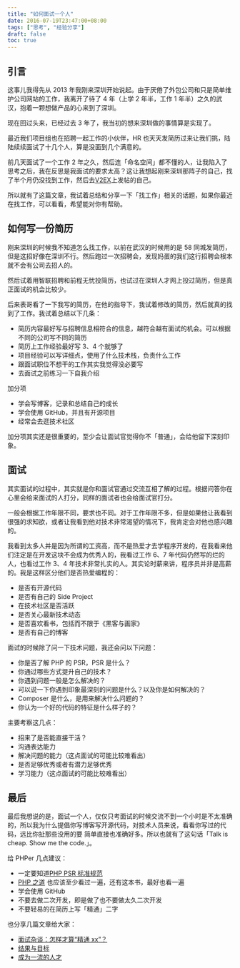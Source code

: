 ```yaml
---
title: "如何面试一个人"
date: 2016-07-19T23:47:00+08:00
tags: ["思考", "经验分享"] 
draft: false
toc: true
---
```


## 引言

这事儿我得先从 2013 年我刚来深圳开始说起。由于厌倦了外包公司和只是简单维护公司网站的工作，我离开了待了 4 年（上学 2 年半，工作 1 年半）之久的武汉，抱着一颗想做产品的心来到了深圳。

现在回过头来，已经过去 3 年了，我当初的想来深圳做的事情算是实现了。

最近我们项目组也在招聘一起工作的小伙伴，HR 也天天发简历过来让我们挑，陆陆续续面试了十几个人，算是没面到几个满意的。

前几天面试了一个工作 2 年之久，然后连「命名空间」都不懂的人，让我陷入了思考之后，我在反思是我面试的要求太高？这让我想起刚来深圳那阵子的自己，找了半个月仍没找到工作，然后去[V2EX](http://www.v2ex.com/t/63765#reply2)上发帖的自己。

所以就有了这篇文章，我试着总结和分享一下「找工作」相关的话题，如果你最近在找工作，可以看看，希望能对你有帮助。

<!--more-->

## 如何写一份简历

刚来深圳的时候我不知道怎么找工作，以前在武汉的时候用的是 58 同城发简历，但是这招好像在深圳不行。然后跑过一次招聘会，发现妈蛋的我们这行招聘会根本就不会有公司去招人的。

然后试着用智联招聘和前程无忧投简历，也试过在深圳人才网上投过简历，但是真正面试的机会比较少。

后来表哥看了一下我写的简历，在他的指导下，我试着修改的简历，然后就真的找到了工作。我试着总结以下几条：

- 简历内容最好写与招聘信息相符合的信息，越符合越有面试的机会。可以根据不同的公司写不同的简历
- 简历上工作经验最好写 3、4 个就够了
- 项目经验可以写详细点，使用了什么技术栈，负责什么工作
- 跟面试职位不想干的工作其实我觉得没必要写
- 去面试之前练习一下自我介绍

加分项

- 学会写博客，记录和总结自己的成长
- 学会使用 GitHub，并且有开源项目
- 经常会去逛技术社区

加分项其实还是很重要的，至少会让面试官觉得你不「普通」，会给他留下深刻印象。

## 面试

其实面试的过程中，其实就是你和面试官通过交流互相了解的过程。根据问答你在心里会给来面试的人打分，同样的面试者也会给面试官打分。

一般会根据工作年限不同，要求也不同。对于工作年限不多，但是如果他让我看到很强的求知欲，或者让我看到他对技术非常渴望的情况下，我肯定会对他也感兴趣的。

我看到太多人并是因为所谓的工资高，而不是热爱才去学程序开发的，在我看来他们注定是在开发这块不会成为优秀人的，我看过工作 6、7 年代码仍然写的烂的人，也看过工作 3、4 年技术非常扎实的人。其实论时薪来讲，程序员并非是高薪的。我是这样区分他们是否热爱编程的：

- 是否有开源代码
- 是否有自己的 Side Project
- 在技术社区是否活跃
- 是否关心最新技术动态
- 是否喜欢看书，包括而不限于《黑客与画家》
- 是否有自己的博客

面试的时候除了问一下技术问题，我还会问以下问题：

- 你是否了解 PHP 的 PSR，PSR 是什么？
- 你通过哪些方式提升自己的技术？
- 你遇到问题一般是怎么解决的？
- 可以说一下你遇到印象最深刻的问题是什么？以及你是如何解决的？
- Composer 是什么，是用来解决什么问题的？
- 你认为一个好的代码的特征是什么样子的？

主要考察这几点：

- 招来了是否能直接干活？
- 沟通表达能力
- 解决问题的能力（这点面试的可能比较难看出）
- 是否足够优秀或者有潜力足够优秀
- 学习能力（这点面试的可能比较难看出）


## 最后

最后我想说的是，面试一个人，仅仅只考面试的时候交流不到一个小时是不太准确的，所以我为什么提倡你写博客写开源代码，对技术人员来说，看看你写过的代码，远比你扯那些没用的要
简单直接也准确好多。所以也就有了这句话「Talk is cheap. Show me the code.」。

给 PHPer 几点建议：

- 一定要知道[PHP PSR 标准规范](https://psr.phphub.org/)
- [PHP 之道](http://laravel-china.github.io/php-the-right-way/) 也应该至少看过一遍，还有这本书，最好也看一遍
- 学会使用 GitHub
- 不要去做二次开发，即是做了也不要做太久二次开发
- 不要轻易的在简历上写「精通」二字

也分享几篇文章给大家：

- [面试杂谈：怎样才算“精通 xx”？](http://zhangshenjia.com/literature/master_on_skill/)
- [结果与目标](http://zhangshenjia.com/literature/result_or_target/)
- [成为一流的人才](https://blog.forecho.com/cheng-wei-yi-liu-de-ren-cai.html)





